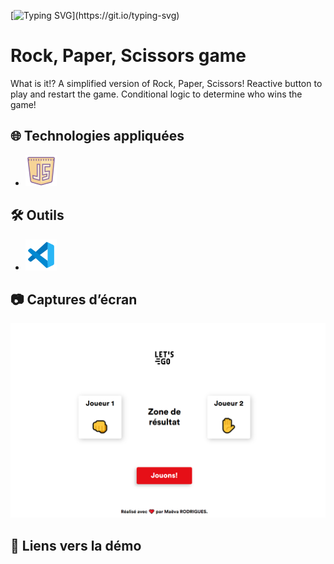 [![Typing SVG](https://readme-typing-svg.demolab.com/?lines=Bienvenue+!)](https://git.io/typing-svg)

# Rock, Paper, Scissors game

What is it!? A simplified version of Rock, Paper, Scissors! Reactive button to play and restart the game. Conditional logic to determine who wins the game!

## 🌐 Technologies appliquées

- ![Logo de js](./assets/img/icons8-javascript-50.png)


## 🛠️ Outils

- ![Logo de VS Code](./assets/img/icons8-code-studio-visuel-2019-50.png)

## 📷 Captures d’écran
![Screenshot](./assets/img/Screenshot.PNG)

## 🔗 Liens vers la démo


